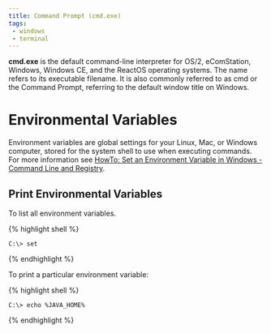 ```yaml
---
title: Command Prompt (cmd.exe)
tags: 
 - windows
 - terminal
---
```


**cmd.exe** is the default command-line interpreter for OS/2, eComStation, Windows, Windows CE, and the ReactOS operating systems. The name refers to its executable filename. It is also commonly referred to as cmd or the Command Prompt, referring to the default window title on Windows.
<!--more-->

# Environmental Variables

Environment variables are global settings for your Linux, Mac, or Windows computer, stored for the system shell to use when executing commands. For more information see [HowTo: Set an Environment Variable in Windows - Command Line and Registry](http://www.dowdandassociates.com/blog/content/howto-set-an-environment-variable-in-windows-command-line-and-registry/).

## Print Environmental Variables

To list all environment variables.

{% highlight shell %}

    C:\> set
   
{% endhighlight %}

To print a particular environment variable:

{% highlight shell %}

    C:\> echo %JAVA_HOME%
   
{% endhighlight %}

